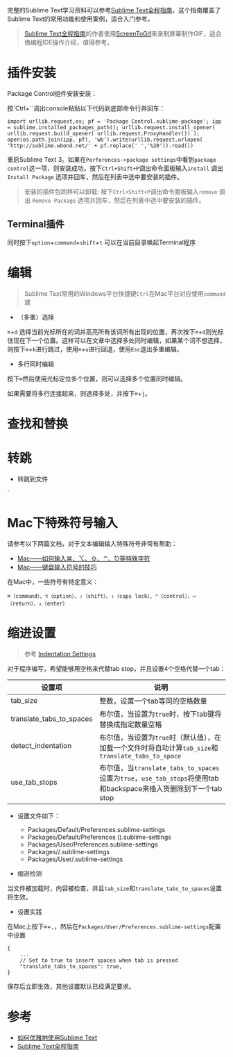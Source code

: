 完整的Sublime Text学习资料可以参考[Sublime Text全程指南](http://www.kancloud.cn/digest/sublime-text-complete-guide)，这个指南覆盖了Sublime Text的常用功能和使用案例，适合入门参考。

> [Sublime Text全程指南](http://www.kancloud.cn/digest/sublime-text-complete-guide)的作者使用[ScreenToGif](http://screentogif.codeplex.com)来录制屏幕制作GIF，适合做编程IDE操作介绍，值得参考。

# 插件安装

Package Control组件安装安装：

按`Ctrl+``调出console粘贴以下代码到底部命令行并回车：

```
import urllib.request,os; pf = 'Package Control.sublime-package'; ipp = sublime.installed_packages_path(); urllib.request.install_opener( urllib.request.build_opener( urllib.request.ProxyHandler()) ); open(os.path.join(ipp, pf), 'wb').write(urllib.request.urlopen( 'http://sublime.wbond.net/' + pf.replace(' ','%20')).read())
```

重启Sublime Text 3。如果在`Perferences->package settings`中看到`package control`这一项，则安装成功。按下`Ctrl+Shift+P`调出命令面板输入`install` 调出 `Install Package` 选项并回车，然后在列表中选中要安装的插件。

> 安装的插件包同样可以卸载: 按下`Ctrl+Shift+P`调出命令面板输入`remove` 调出 `Remove Package` 选项并回车，然后在列表中选中要安装的插件。

## Terminal插件

同时按下`option`+`command`+`shift`+`t` 可以在当前目录唤起Terminal程序

# 编辑

> Sublime Text常用的Windows平台快捷键`Ctrl`在Mac平台对应使用`command`建

* （多重）选择

`⌘`+`d` 选择当前光标所在的词并高亮所有该词所有出现的位置，再次按下`⌘`+`d`则光标住现在下一个位置。这样可以在文章中选择多处同时编辑，如果某个词不想选择，则按下`⌘`+`k`进行跳过，使用`⌘`+`u`进行回退，使用`Esc`退出多重编辑。

* 多行同时编辑

按下`⌘`然后使用光标定位多个位置，则可以选择多个位置同时编辑。

如果需要将多行连接起来，则选择多处，并按下`⌘`+`j`。

# 查找和替换

# 转跳

* 转跳到文件

`

# Mac下特殊符号输入

请参考以下两篇文档，对于文本编辑输入特殊符号非常有帮助：

* [Mac——如何输入⌘、⌥、⇧、⌃、⎋等特殊字符](http://newping.cn/447)
* [Mac——键盘输入符号的技巧](http://newping.cn/414)

在Mac中，一些符号有特定意义：

```
⌘（command）、⌥（option）、⇧（shift）、⇪（caps lock）、⌃（control）、↩（return）、⌅（enter）
```

# 缩进设置

> 参考 [Indentation Settings](https://www.sublimetext.com/docs/3/indentation.html)

对于程序编写，希望能够用空格来代替tab stop，并且设置4个空格代替一个tab：

| 设置项 | 说明 |
| ---- | ---- |
| tab_size | 整数，设置一个tab等同的空格数量 |
| translate_tabs_to_spaces | 布尔值，当设置为`true`时，按下tab键将替换成指定数量空格 |
| detect_indentation | 布尔值，当设置为`true`时（默认值），在加载一个文件时将自动计算`tab_size`和`translate_tabs_to_space` |
| use_tab_stops | 布尔值，当`translate_tabs_to_spaces`设置为`true`，`use_tab_stops`将使用tab和backspace来插入货删除到下一个tab stop |

* 设置文件如下：
    * Packages/Default/Preferences.sublime-settings
    * Packages/Default/Preferences (<platform>).sublime-settings
    * Packages/User/Preferences.sublime-settings
    * Packages/<syntax>/<syntax>.sublime-settings
    * Packages/User/<syntax>.sublime-settings

* 缩进检测

当文件被加载时，内容被检查，并且`tab_size`和`translate_tabs_to_spaces`设置将生效。

* 设置实践

在Mac上按下`⌘`+`,`，然后在`Packages/User/Preferences.sublime-settings`配置中设置

```
{
    ...
    // Set to true to insert spaces when tab is pressed
    "translate_tabs_to_spaces": true,
}
```

保存后立即生效，其他设置默认已经满足要求。

# 参考

* [如何优雅地使用Sublime Text](http://www.cnblogs.com/jadeboy/p/5049340.html)
* [Sublime Text全程指南](http://www.kancloud.cn/digest/sublime-text-complete-guide)
